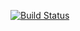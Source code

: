 [![Build Status](https://ss-lazio.visualstudio.com/pipelines-java/_apis/build/status/web-projects.pipelines-java?branchName=master)](https://ss-lazio.visualstudio.com/pipelines-java/_build/latest?definitionId=1&branchName=master)

